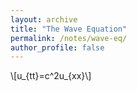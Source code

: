 ```yaml
---
layout: archive
title: "The Wave Equation"
permalink: /notes/wave-eq/
author_profile: false
---
```


\\[u_{tt}=c^2u_{xx}\\]
